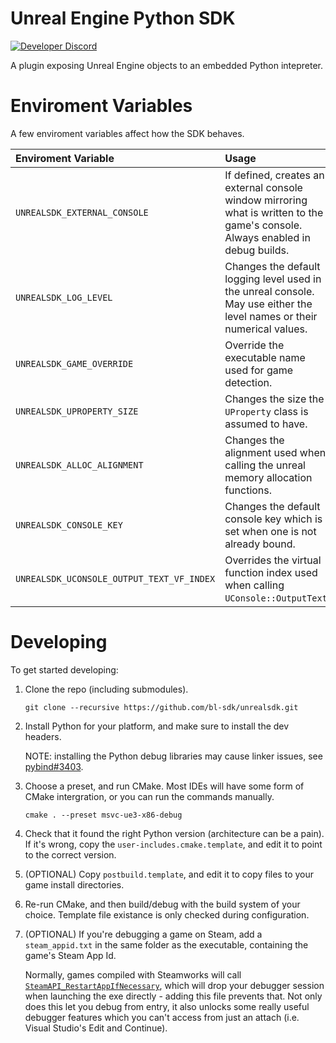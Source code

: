 # Unreal Engine Python SDK
[![Developer Discord](https://img.shields.io/static/v1?label=&message=Developer%20Discord&logo=discord&color=222)](https://discord.gg/VJXtHvh)

A plugin exposing Unreal Engine objects to an embedded Python intepreter.

# Enviroment Variables
A few enviroment variables affect how the SDK behaves.

Enviroment Variable                       | Usage
:-----------------------------------------|:------
`UNREALSDK_EXTERNAL_CONSOLE`              | If defined, creates an external console window mirroring what is written to the game's console. Always enabled in debug builds.
`UNREALSDK_LOG_LEVEL`                     | Changes the default logging level used in the unreal console. May use either the level names or their numerical values.
`UNREALSDK_GAME_OVERRIDE`                 | Override the executable name used for game detection.
`UNREALSDK_UPROPERTY_SIZE`                | Changes the size the `UProperty` class is assumed to have.
`UNREALSDK_ALLOC_ALIGNMENT`               | Changes the alignment used when calling the unreal memory allocation functions.
`UNREALSDK_CONSOLE_KEY`                   | Changes the default console key which is set when one is not already bound.
`UNREALSDK_UCONSOLE_OUTPUT_TEXT_VF_INDEX` | Overrides the virtual function index used when calling `UConsole::OutputText`.

# Developing
To get started developing:

1. Clone the repo (including submodules).
   ```
   git clone --recursive https://github.com/bl-sdk/unrealsdk.git
   ```

2. Install Python for your platform, and make sure to install the dev headers.

   NOTE: installing the Python debug libraries may cause linker issues, see
   [pybind#3403](https://github.com/pybind/pybind11/issues/3403).

3. Choose a preset, and run CMake. Most IDEs will have some form of CMake intergration, or you can
   run the commands manually.
   ```
   cmake . --preset msvc-ue3-x86-debug
   ```

4. Check that it found the right Python version (architecture can be a pain). If it's wrong, copy
   the `user-includes.cmake.template`, and edit it to point to the correct version.

5. (OPTIONAL) Copy `postbuild.template`, and edit it to copy files to your game install directories.

6. Re-run CMake, and then build/debug with the build system of your choice. Template file existance
   is only checked during configuration.

7. (OPTIONAL) If you're debugging a game on Steam, add a `steam_appid.txt` in the same folder as the
   executable, containing the game's Steam App Id.

   Normally, games compiled with Steamworks will call
   [`SteamAPI_RestartAppIfNecessary`](https://partner.steamgames.com/doc/sdk/api#SteamAPI_RestartAppIfNecessary),
   which will drop your debugger session when launching the exe directly - adding this file prevents
   that. Not only does this let you debug from entry, it also unlocks some really useful debugger
   features which you can't access from just an attach (i.e. Visual Studio's Edit and Continue).
